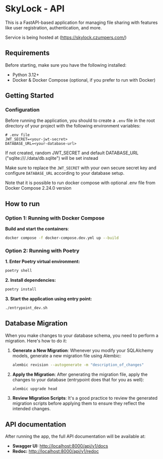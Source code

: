 # SkyLock - API

This is a FastAPI-based application for managing file sharing with features like user registration, authentication, and more.

Service is being hosted at (<https://skylock.czumpers.com/>)

## Requirements

Before starting, make sure you have the following installed:

- Python 3.12+
- Docker & Docker Compose (optional, if you prefer to run with Docker)

## Getting Started

### Configuration

Before running the application, you should to create a `.env` file in the root directory of your project with the following environment variables:

```dotenv
# .env file
JWT_SECRET=<your-jwt-secret>
DATABASE_URL=<your-database-url>
```

If not created, random JWT_SECRET and default DATABASE_URL ("sqlite:///./data/db.sqlite") will be set instead

Make sure to replace the `JWT_SECRET` with your own secure secret key and configure `DATABASE_URL` according to your database setup.

Note that it is possible to run docker compose with optional .env file from Docker Compose 2.24.0 version

## How to run

### Option 1: Running with Docker Compose

**Build and start the containers**:

```bash
docker compose -f docker-compose.dev.yml up --build
```

### Option 2: Running with Poetry

**1. Enter Poetry virtual environment:**

```bash
poetry shell
```

**2. Install dependencies:**

```bash
poetry install
```

**3. Start the application using entry point:**

```bash
./entrypoint_dev.sh
```

## Database Migration

When you make changes to your database schema, you need to perform a migration. Here's how to do it:

1. **Generate a New Migration**: Whenever you modify your SQLAlchemy models, generate a new migration file using Alembic:

   ```bash
   alembic revision --autogenerate -m "description_of_changes"
   ```

2. **Apply the Migration**: After generating the migration file, apply the changes to your database (entrypoint does that for you as well):

   ```bash
   alembic upgrade head
   ```

3. **Review Migration Scripts**: It's a good practice to review the generated migration scripts before applying them to ensure they reflect the intended changes.

## API documentation

After running the app, the full API documentation will be available at:

- **Swagger UI:** <http://localhost:8000/api/v1/docs>
- **Redoc:** <http://localhost:8000/api/v1/redoc>
